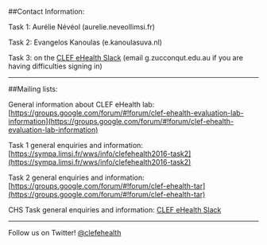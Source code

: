 ##Contact Information: 

Task 1: Aurélie Névéol (aurelie.neveol<AT>limsi.fr)
  
Task 2: Evangelos Kanoulas (e.kanoulas<AT>uva.nl)
  
Task 3: on the [CLEF eHealth Slack](clefehealth.slack.com) (email g.zuccon<AT>qut.edu.au if you are having difficulties signing in)

------------------------------------

##Mailing lists: 

General information about CLEF eHealth lab: [https://groups.google.com/forum/#!forum/clef-ehealth-evaluation-lab-information](https://groups.google.com/forum/#!forum/clef-ehealth-evaluation-lab-information)

Task 1 general enquiries and information: [https://sympa.limsi.fr/wws/info/clefehealth2016-task2](https://sympa.limsi.fr/wws/info/clefehealth2016-task2)

Task 2 general enquiries and information: [https://groups.google.com/forum/#!forum/clef-ehealth-tar](https://groups.google.com/forum/#!forum/clef-ehealth-tar)  

CHS Task general enquiries and information: [CLEF eHealth Slack](clefehealth.slack.com)

------------------------------------

Follow us on Twitter! [@clefehealth](https://twitter.com/clefehealth)
